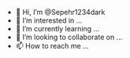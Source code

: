 - 👋 Hi, I’m @Sepehr1234dark
- 👀 I’m interested in ...
- 🌱 I’m currently learning ...
- 💞️ I’m looking to collaborate on ...
- 📫 How to reach me ...

<!---
Sepehr1234dark/Sepehr1234dark is a ✨ special ✨ repository because its `README.md` (this file) appears on your GitHub profile.
You can click the Preview link to take a look at your changes.
--->
